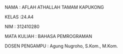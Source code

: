NAMA : AFLAH ATHALLAH TAMAM KAPUKONG

KELAS :24.A4

NIM : 312410280

MATA KULIAH : BAHASA PEMROGRAMAN

DOSEN PENGAMPU : Agung Nugroho, S.Kom., M.Kom.

